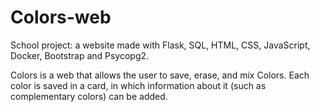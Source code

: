 # Colors-web
School project: a website made with Flask, SQL, HTML, CSS, JavaScript, Docker, Bootstrap and Psycopg2.

Colors is a web that allows the user to save, erase, and mix Colors. Each color is saved in a card, in which information about it (such as complementary colors) can be added.

